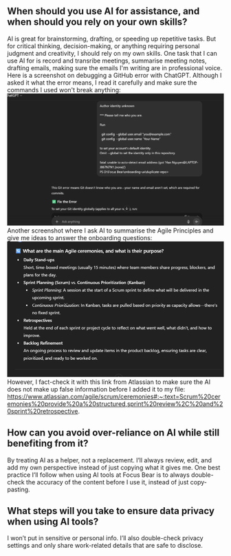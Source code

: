 ## When should you use AI for assistance, and when should you rely on your own skills?
AI is great for brainstorming, drafting, or speeding up repetitive tasks. But for critical thinking, decision-making, or anything requiring personal judgment and creativity, I should rely on my own skills.
One task that I can use AI for is record and transribe meetings, summarise meeting notes, drafting emails, making sure the emails I'm writing are in professional voice.
Here is a screenshot on debugging a GitHub error with ChatGPT. Although I asked it what the error means, I read it carefully and make sure the commands I used won't break anything: ![alt text](image-1.png)
Another screenshot where I ask AI to summarise the Agile Principles and give me ideas to answer the onboarding questions: ![alt text](image-2.png)
However, I fact-check it with this link from Atlassian to make sure the AI does not make up false information before I added it to my file: https://www.atlassian.com/agile/scrum/ceremonies#:~:text=Scrum%20ceremonies%20provide%20a%20structured,sprint%20review%2C%20and%20sprint%20retrospective.

## How can you avoid over-reliance on AI while still benefiting from it?
 By treating AI as a helper, not a replacement. I’ll always review, edit, and add my own perspective instead of just copying what it gives me.
 One best practice I’ll follow when using AI tools at Focus Bear is to always double-check the accuracy of the content before I use it, instead of just copy-pasting. 
## What steps will you take to ensure data privacy when using AI tools?
I won’t put in sensitive or personal info. I’ll also double-check privacy settings and only share work-related details that are safe to disclose. 